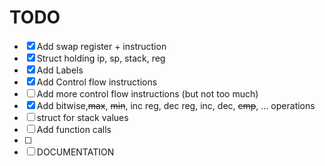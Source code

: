 # TODO

- [X] Add swap register + instruction
- [X] Struct holding ip, sp, stack, reg
- [X] Add Labels
- [X] Add Control flow instructions
- [ ] Add more control flow instructions (but not too much)
- [X] Add bitwise,~~max~~, ~~min~~, inc reg, dec reg, inc, dec, ~~cmp~~, ... operations
- [ ] struct for stack values
- [ ] Add function calls
- [ ] 
- [ ] DOCUMENTATION

